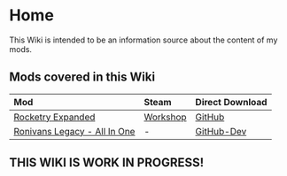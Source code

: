 # Home

This Wiki is intended to be an information source about the content of my mods.

## Mods covered in this Wiki

| Mod                                                       | Steam                                                                         | Direct Download                                                                                              |
| :-------------------------------------------------------- | :---------------------------------------------------------------------------- | :----------------------------------------------------------------------------------------------------------- |
| [Rocketry Expanded](Rocketry%20Expanded/home.md)          | [Workshop](https://steamcommunity.com/sharedfiles/filedetails/?id=2837919908) | [GitHub](https://github.com/Sgt-Imalas/Sgt_Imalas-Oni-Mods/releases/tag/AllMods_Automated_Build_FullRelease) |
| [Ronivans Legacy - All In One](Ronivans%20Legacy/home.md) | -                                                                             | [GitHub-Dev](https://github.com/Sgt-Imalas/Sgt_Imalas-Oni-Mods/releases/tag/ProcessingAIO_dev)               |

## THIS WIKI IS WORK IN PROGRESS!
